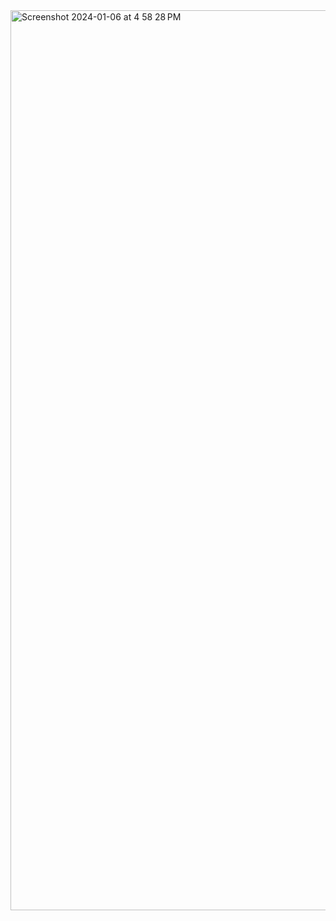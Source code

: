 <img width="1440" alt="Screenshot 2024-01-06 at 4 58 28 PM" src="https://github.com/bilelhichem/My-Portfolio/assets/101928436/aeca0850-c9db-4e70-9de2-dbffd19b8f83">
